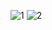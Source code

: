 ![1](https://user-images.githubusercontent.com/82725681/199983033-c836058d-4f64-4b89-a6a5-e6248f0ad2e4.png)
![2](https://user-images.githubusercontent.com/82725681/199983050-dc261d4c-81f0-42b0-89aa-e6ce403150b2.png)
